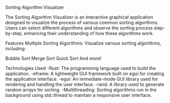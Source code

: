 Sorting Algorithm Visualizer


The Sorting Algorithm Visualizer is an interactive graphical application designed to visualize the process of various common sorting algorithms. Users can select different algorithms and observe the sorting process step-by-step, enhancing their understanding of how these algorithms work.

Features
Multiple Sorting Algorithms: Visualize various sorting algorithms, including:

Bubble Sort
Merge Sort
Quick Sort
And more!

Technologies Used
-Rust: The programming language used to build the application.
-eframe: A lightweight GUI framework built on egui for creating the application interface.
-egui: An immediate-mode GUI library used for rendering and handling the user interface.
-rand: A library used to generate random arrays for sorting.
-Multithreading: Sorting algorithms run in the background using std::thread to maintain a responsive user interface.


